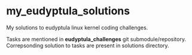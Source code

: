 # my_eudyptula_solutions

My solutions to eudyptula linux kernel coding challenges.

Tasks are mentioned in **eudyptula_challenges** git submodule/repository. Correpsonding solution to tasks are present in solutions directory.
